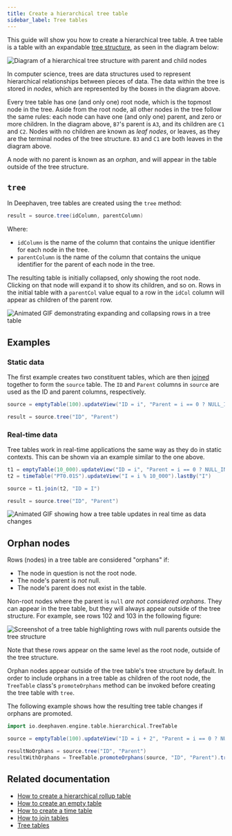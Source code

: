 ```yaml
---
title: Create a hierarchical tree table
sidebar_label: Tree tables
---
```


This guide will show you how to create a hierarchical tree table. A tree table is a table with an expandable [tree structure](https://en.wikipedia.org/wiki/Tree_(data_structure)), as seen in the diagram below:

![Diagram of a hierarchical tree structure with parent and child nodes](../assets/how-to/new-tree2.png)

In computer science, trees are data structures used to represent hierarchical relationships between pieces of data. The data within the tree is stored in _nodes_, which are represented by the boxes in the diagram above.

Every tree table has one (and only one) root node, which is the topmost node in the tree. Aside from the root node, all other nodes in the tree follow the same rules: each node can have one (and only one) parent, and zero or more children. In the diagram above, `B7`'s parent is `A3`, and its children are `C1` and `C2`. Nodes with no children are known as _leaf nodes_, or leaves, as they are the terminal nodes of the tree structure. `B3` and `C1` are both leaves in the diagram above.

A node with no parent is known as an _orphan_, and will appear in the table outside of the tree structure.

## `tree`

In Deephaven, tree tables are created using the `tree` method:

```groovy syntax
result = source.tree(idColumn, parentColumn)
```

Where:

- `idColumn` is the name of the column that contains the unique identifier for each node in the tree.
- `parentColumn` is the name of the column that contains the unique identifier for the parent of each node in the tree.

The resulting table is initially collapsed, only showing the root node. Clicking on that node will expand it to show its children, and so on. Rows in the initial table with a `parentCol` value equal to a row in the `idCol` column will appear as children of the parent row.

![Animated GIF demonstrating expanding and collapsing rows in a tree table](../assets/how-to/treetable.gif)

## Examples

### Static data

The first example creates two constituent tables, which are then [joined](../reference/table-operations/join/join.md) together to form the `source` table. The `ID` and `Parent` columns in `source` are used as the ID and parent columns, respectively.

```groovy order=result,source
source = emptyTable(100).updateView("ID = i", "Parent = i == 0 ? NULL_INT : (int)(i / 4)")

result = source.tree("ID", "Parent")
```

### Real-time data

Tree tables work in real-time applications the same way as they do in static contexts. This can be shown via an example similar to the one above.

```groovy ticking-table order=null
t1 = emptyTable(10_000).updateView("ID = i", "Parent = i == 0 ? NULL_INT : (int)(i / 10)")
t2 = timeTable("PT0.01S").updateView("I = i % 10_000").lastBy("I")

source = t1.join(t2, "ID = I")

result = source.tree("ID", "Parent")
```

![Animated GIF showing how a tree table updates in real time as data changes](../assets/reference/create/tree-table-realtime.gif)

## Orphan nodes

Rows (nodes) in a tree table are considered "orphans" if:

- The node in question is not the root node.
- The node's parent is _not_ null.
- The node's parent does not exist in the table.

Non-root nodes where the parent is `null` _are not considered orphans_. They can appear in the tree table, but they will always appear outside of the tree structure. For example, see rows 102 and 103 in the following figure:

![Screenshot of a tree table highlighting rows with null parents outside the tree structure](../assets/how-to/tree-null-parents.png)

Note that these rows appear on the same level as the root node, outside of the tree structure.

Orphan nodes appear outside of the tree table's tree structure by default. In order to include orphans in a tree table as children of the root node, the `TreeTable` class's `promoteOrphans` method can be invoked before creating the tree table with `tree`.

The following example shows how the resulting tree table changes if orphans are promoted.

```groovy order=resultNoOrphans,resultWithOrphans,source
import io.deephaven.engine.table.hierarchical.TreeTable

source = emptyTable(100).updateView("ID = i + 2", "Parent = i == 0 ? NULL_INT : i % 9")

resultNoOrphans = source.tree("ID", "Parent")
resultWithOrphans = TreeTable.promoteOrphans(source, "ID", "Parent").tree("ID", "Parent")
```

## Related documentation

- [How to create a hierarchical rollup table](./rollup-table.md)
- [How to create an empty table](../how-to-guides/new-and-empty-table.md#emptytable)
- [How to create a time table](../how-to-guides/time-table.md)
- [How to join tables](../how-to-guides/joins-exact-relational.md)
- [Tree tables](../reference/table-operations/create/tree.md)
